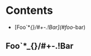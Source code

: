# Contents

<!--- TOC -->

* [Foo\`*_{}[]()/#+-.!Bar](#foo_-bar)

<!--- END -->

## Foo\`*_{}[]()/#+-.!Bar
